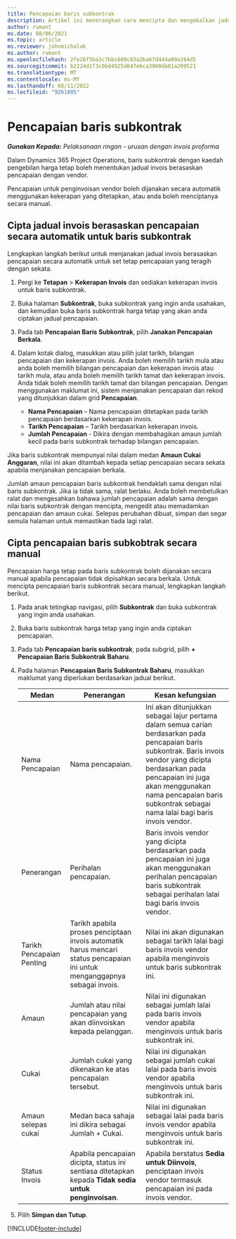 ```yaml
---
title: Pencapaian baris subkontrak
description: Artikel ini menerangkan cara mencipta dan mengekalkan jadual invois berasaskan peristiwa penting untuk subkontrak dengan vendor.
author: rumant
ms.date: 08/06/2021
ms.topic: article
ms.reviewer: johnmichalak
ms.author: rumant
ms.openlocfilehash: 2fe26f5ba3c7bbc689c83a2ba67d444a09a264d5
ms.sourcegitcommit: b2224d1f3c0bd4925d647e6ca3960db81a209521
ms.translationtype: MT
ms.contentlocale: ms-MY
ms.lasthandoff: 08/11/2022
ms.locfileid: "9261805"
---
```

# <a name="subcontract-line-milestones"></a>Pencapaian baris subkontrak

_**Gunakan Kepada:** Pelaksanaan ringan - urusan dengan invois proforma_

Dalam Dynamics 365 Project Operations, baris subkontrak dengan kaedah pengebilan harga tetap boleh menentukan jadual invois berasaskan pencapaian dengan vendor.

Pencapaian untuk penginvoisan vendor boleh dijanakan secara automatik menggunakan kekerapan yang ditetapkan, atau anda boleh menciptanya secara manual.

## <a name="automatically-create-a-milestone-based-invoice-schedule-for-a-subcontract-line"></a>Cipta jadual invois berasaskan pencapaian secara automatik untuk baris subkontrak

Lengkapkan langkah berikut untuk menjanakan jadual invois berasaskan pencapaian secara automatik untuk set tetap pencapaian yang teragih dengan sekata.

1. Pergi ke **Tetapan** > **Kekerapan Invois** dan sediakan kekerapan invois untuk baris subkontrak.
2. Buka halaman **Subkontrak**, buka subkontrak yang ingin anda usahakan, dan kemudian buka baris subkontrak harga tetap yang akan anda ciptakan jadual pencapaian.
3. Pada tab **Pencapaian Baris Subkontrak**, pilih **Janakan Pencapaian Berkala**.
4. Dalam kotak dialog, masukkan atau pilih julat tarikh, bilangan pencapaian dan kekerapan invois. Anda boleh memilih tarikh mula atau anda boleh memilih bilangan pencapaian dan kekerapan invois atau tarikh mula, atau anda boleh memilih tarikh tamat dan kekerapan invois. Anda tidak boleh memilih tarikh tamat dan bilangan pencapaian.
Dengan menggunakan maklumat ini, sistem menjanakan pencapaian dan rekod yang ditunjukkan dalam grid **Pencapaian**.

   - **Nama Pencapaian** – Nama pencapaian ditetapkan pada tarikh pencapaian berdasarkan kekerapan invois.
   - **Tarikh Pencapaian** – Tarikh berdasarkan kekerapan invois.
   - **Jumlah Pencapaian** - Dikira dengan membahagikan amaun jumlah kecil pada baris subkontrak terhadap bilangan pencapaian.

Jika baris subkontrak mempunyai nilai dalam medan **Amaun Cukai Anggaran**, nilai ini akan ditambah kepada setiap pencapaian secara sekata apabila menjanakan pencapaian berkala.

Jumlah amaun pencapaian baris subkontrak hendaklah sama dengan nilai baris subkontrak. Jika ia tidak sama, ralat berlaku. Anda boleh membetulkan ralat dan mengesahkan bahawa jumlah pencapaian adalah sama dengan nilai baris subkontrak dengan mencipta, mengedit atau memadamkan pencapaian dan amaun cukai. Selepas perubahan dibuat, simpan dan segar semula halaman untuk memastikan tiada lagi ralat.

## <a name="manually-create-subcontract-line-milestones"></a>Cipta pencapaian baris subkobtrak secara manual

Pencapaian harga tetap pada baris subkontrak boleh dijanakan secara manual apabila pencapaian tidak dipisahkan secara berkala. Untuk mencipta pencapaian baris subkontrak secara manual, lengkapkan langkah berikut.

1. Pada anak tetingkap navigasi, pilih **Subkontrak** dan buka subkontrak yang ingin anda usahakan.
2. Buka baris subkontrak harga tetap yang ingin anda ciptakan pencapaian.
3. Pada tab **Pencapaian baris subkontrak**, pada subgrid, pilih **+ Pencapaian Baris Subkontrak Baharu**.
4. Pada halaman **Pencapaian Baris Subkontrak Baharu**, masukkan maklumat yang diperlukan berdasarkan jadual berikut.

    | Medan | Penerangan |Kesan kefungsian|
    | --- | --- |----------------------|
    | Nama Pencapaian | Nama pencapaian. |Ini akan ditunjukkan sebagai lajur pertama dalam semua carian berdasarkan pada pencapaian baris subkontrak. Baris invois vendor yang dicipta berdasarkan pada pencapaian ini juga akan menggunakan nama pencapaian baris subkontrak sebagai nama lalai bagi baris invois vendor.|
    | Penerangan | Perihalan pencapaian. |Baris invois vendor yang dicipta berdasarkan pada pencapaian ini juga akan menggunakan perihalan pencapaian baris subkontrak sebagai perihalan lalai bagi baris invois vendor.|
    | Tarikh Pencapaian Penting | Tarikh apabila proses penciptaan invois automatik harus mencari status pencapaian ini untuk menganggapnya sebagai invois.| Nilai ini akan digunakan sebagai tarikh lalai bagi baris invois vendor apabila menginvois untuk baris subkontrak ini. |
    | Amaun | Jumlah atau nilai pencapaian yang akan diinvoiskan kepada pelanggan. |Nilai ini digunakan sebagai jumlah lalai pada baris invois vendor apabila menginvois untuk baris subkontrak ini. |
    | Cukai | Jumlah cukai yang dikenakan ke atas pencapaian tersebut.| Nilai ini digunakan sebagai jumlah cukai lalai pada baris invois vendor apabila menginvois untuk baris subkontrak ini. |
    | Amaun selepas cukai | Medan baca sahaja ini dikira sebagai Jumlah + Cukai.|Nilai ini digunakan sebagai lalai pada baris invois vendor apabila menginvois untuk baris subkontrak ini. |
    | Status Invois | Apabila pencapaian dicipta, status ini sentiasa ditetapkan kepada **Tidak sedia untuk penginvoisan**.|  Apabila berstatus **Sedia untuk Diinvois**, penciptaan invois vendor termasuk pencapaian ini pada invois vendor. |

5. Pilih **Simpan dan Tutup**.


[!INCLUDE[footer-include](../../includes/footer-banner.md)]
